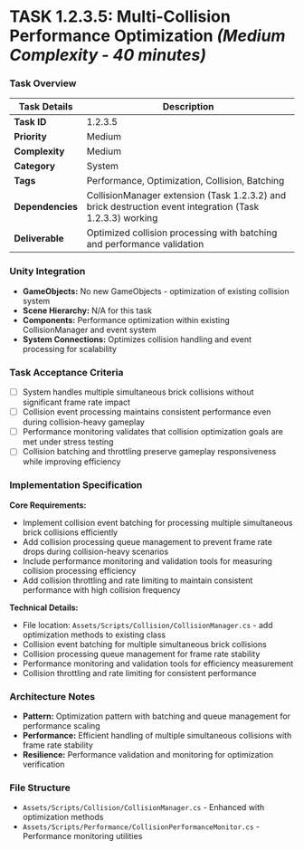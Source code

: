 # **TASK 1.2.3.5: Multi-Collision Performance Optimization** *(Medium Complexity - 40 minutes)*

### **Task Overview**

| Task Details | Description |
| --- | --- |
| **Task ID** | 1.2.3.5 |
| **Priority** | Medium |
| **Complexity** | Medium |
| **Category** | System |
| **Tags** | Performance, Optimization, Collision, Batching |
| **Dependencies** | CollisionManager extension (Task 1.2.3.2) and brick destruction event integration (Task 1.2.3.3) working |
| **Deliverable** | Optimized collision processing with batching and performance validation |

### **Unity Integration**

- **GameObjects:** No new GameObjects - optimization of existing collision system
- **Scene Hierarchy:** N/A for this task
- **Components:** Performance optimization within existing CollisionManager and event system
- **System Connections:** Optimizes collision handling and event processing for scalability

### **Task Acceptance Criteria**

- [ ] System handles multiple simultaneous brick collisions without significant frame rate impact
- [ ] Collision event processing maintains consistent performance even during collision-heavy gameplay
- [ ] Performance monitoring validates that collision optimization goals are met under stress testing
- [ ] Collision batching and throttling preserve gameplay responsiveness while improving efficiency

### **Implementation Specification**

**Core Requirements:**
- Implement collision event batching for processing multiple simultaneous brick collisions efficiently
- Add collision processing queue management to prevent frame rate drops during collision-heavy scenarios
- Include performance monitoring and validation tools for measuring collision processing efficiency
- Add collision throttling and rate limiting to maintain consistent performance with high collision frequency

**Technical Details:**
- File location: `Assets/Scripts/Collision/CollisionManager.cs` - add optimization methods to existing class
- Collision event batching for multiple simultaneous brick collisions
- Collision processing queue management for frame rate stability
- Performance monitoring and validation tools for efficiency measurement
- Collision throttling and rate limiting for consistent performance

### **Architecture Notes**

- **Pattern:** Optimization pattern with batching and queue management for performance scaling
- **Performance:** Efficient handling of multiple simultaneous collisions with frame rate stability
- **Resilience:** Performance validation and monitoring for optimization verification

### **File Structure**

- `Assets/Scripts/Collision/CollisionManager.cs` - Enhanced with optimization methods
- `Assets/Scripts/Performance/CollisionPerformanceMonitor.cs` - Performance monitoring utilities